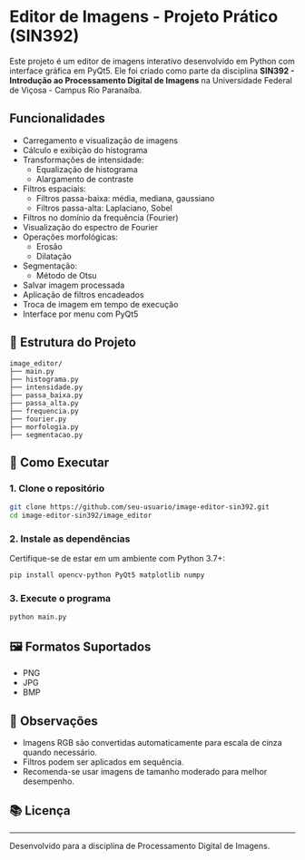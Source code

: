 # Editor de Imagens - Projeto Prático (SIN392)

Este projeto é um editor de imagens interativo desenvolvido em Python com interface gráfica em PyQt5. Ele foi criado como parte da disciplina **SIN392 - Introdução ao Processamento Digital de Imagens** na Universidade Federal de Viçosa - Campus Rio Paranaíba.

##  Funcionalidades

- Carregamento e visualização de imagens
- Cálculo e exibição do histograma
- Transformações de intensidade:
  - Equalização de histograma
  - Alargamento de contraste
- Filtros espaciais:
  - Filtros passa-baixa: média, mediana, gaussiano
  - Filtros passa-alta: Laplaciano, Sobel
- Filtros no domínio da frequência (Fourier)
- Visualização do espectro de Fourier
- Operações morfológicas:
  - Erosão
  - Dilatação
- Segmentação:
  - Método de Otsu
- Salvar imagem processada
- Aplicação de filtros encadeados
- Troca de imagem em tempo de execução
- Interface por menu com PyQt5

## 📁 Estrutura do Projeto

```
image_editor/
├── main.py
├── histograma.py
├── intensidade.py
├── passa_baixa.py
├── passa_alta.py
├── frequencia.py
├── fourier.py
├── morfologia.py
├── segmentacao.py
```

## 🚀 Como Executar

### 1. Clone o repositório

```bash
git clone https://github.com/seu-usuario/image-editor-sin392.git
cd image-editor-sin392/image_editor
```

### 2. Instale as dependências

Certifique-se de estar em um ambiente com Python 3.7+:

```bash
pip install opencv-python PyQt5 matplotlib numpy
```

### 3. Execute o programa

```bash
python main.py
```

## 🖼️ Formatos Suportados

- PNG
- JPG
- BMP

## 📌 Observações

- Imagens RGB são convertidas automaticamente para escala de cinza quando necessário.
- Filtros podem ser aplicados em sequência.
- Recomenda-se usar imagens de tamanho moderado para melhor desempenho.

## 📚 Licença
---
Desenvolvido para a disciplina de Processamento Digital de Imagens.
